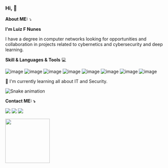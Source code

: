 ### Hi, 👋

<!--

**Luizfsn/luizfsn** is a ✨ _special_ ✨ repository because its `README.md` (this file) appears on your GitHub profile.

**About ME**

**I'm Luiz F Nunes**

I have a degree in computer networks looking for opportunities and collaboration in projects related to cybernetics and cybersecurity and deep learning.

**Skill & Languages & Tools** 💻

🇧🇷  Information Security | Cybersecurity | Analyst SOC | Defense-in-depth | Cyber Security News | Blue Team | Infrastructure | Hacking | Deaf Mentor  🇧🇷



📕 I'm currently learning all about IT and Security.


![YOUR github stats](https://github-readme-stats.vercel.app/api?username=luizfsn)
 
**Social Network**


[<img src="https://img.shields.io/badge/GitHub-%2312100E.svg?&style=for-the-badge&logo=GitHub&logoColor=white" />](https://github.com/Luizfsn/luizfsn/)
[<img src="https://img.shields.io/badge/Linkedin-%230077B5.svg?&style=for-the-badge&logo=Linkedin&logoColor=white" />](https://www.linkedin.com/in/luizfsn/) [<img src = "https://img.shields.io/badge/Instagram-%23E4405F.svg?&style=for-the-badge&logo=@Instagram&logoColor=white">](https://www.instagram.com/luizf_sn/) 
          

-->

**About ME:** ⤵️

**I'm Luiz F Nunes**

I have a degree in computer networks looking for opportunities and collaboration in projects related to cybernetics and cybersecurity and deep learning.

**Skill & Languages & Tools** 💻


![image](https://user-images.githubusercontent.com/41551654/209852911-a0c1b121-f9b7-4bd1-bd1f-7ef21c27b179.png)
![image](https://user-images.githubusercontent.com/41551654/209852927-75c41265-7c1a-4287-a515-1454054ca1a4.png)
![image](https://user-images.githubusercontent.com/41551654/209852946-786f3b87-bcd7-4a02-a9a6-8d51642d70fa.png)
![image](https://user-images.githubusercontent.com/41551654/209852969-56d42645-411a-4a29-9673-20c436f10500.png)
![image](https://user-images.githubusercontent.com/41551654/209852998-87f163fe-47ad-4950-98b8-09d7fe1421c2.png)
![image](https://user-images.githubusercontent.com/41551654/209853032-ca78b413-de71-4e43-932d-64e359e23682.png)
![image](https://user-images.githubusercontent.com/41551654/209853038-6b65f6a5-1d74-4fb5-a11a-4b65b3819ef3.png)
![image](https://user-images.githubusercontent.com/41551654/209853055-de751838-b107-41bc-8547-e8c3d133d3fb.png)


📕 I'm currently learning all about IT and Security.


![Snake animation](https://github.com/Luizfsn/luizfsn/blob/output/github-contribution-grid-snake.svg)


**Contact ME: ⤵️** 

[<img src="https://img.shields.io/badge/luizfsn-%2312100E.svg?&style=for-the-badge&logo=github&logoColor=white" />](https://github.com/Luizfsn/luizfsn/)
[<img src="https://img.shields.io/badge/luizfsn-%230077B5.svg?&style=for-the-badge&logo=linkedin&logoColor=white" />](https://www.linkedin.com/in/luizfsn/) [<img src = "https://img.shields.io/badge/@luizf_sn-%23E4405F.svg?&style=for-the-badge&logo=instagram&logoColor=white">](https://www.instagram.com/luizf_sn/) 


<div>
<a href="https://github.com/Luizfsn">
<img height="140em" src="https://github-readme-stats.vercel.app/api?username=luizfsn&show_icons=true&theme=dark&include_all_commits=true&count_private=true"/>
</div>
